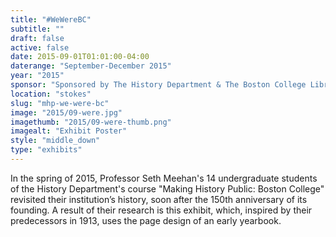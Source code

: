 ```yaml
---
title: "#WeWereBC"
subtitle: ""
draft: false
active: false
date: 2015-09-01T01:01:00-04:00
daterange: "September-December 2015"
year: "2015"
sponsor: "Sponsored by The History Department & The Boston College Libraries"
location: "stokes"
slug: "mhp-we-were-bc"
image: "2015/09-were.jpg"
imagethumb: "2015/09-were-thumb.png"
imagealt: "Exhibit Poster"
style: "middle_down"
type: "exhibits"
---
```


In the spring of 2015, Professor Seth Meehan's 14 undergraduate students of the History Department's course "Making History Public: Boston College" revisited their institution’s history, soon after the 150th anniversary of its founding. A result of their research is this exhibit, which, inspired by their predecessors in 1913, uses the page design of an early yearbook.
